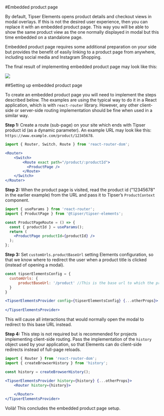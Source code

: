 #Embedded product page

By default, Tipser Elements opens product details and checkout views in modal overlays. If this is not the desired user experience, then you can replace it with an embedded product page. This way you will be able to show the same product view as the one normally displayed in modal but this time embedded on a standalone page.  

<aside class="info">Embedded product page requires some additional preparation on your side but provides the benefit of easily linking to a product page from anywhere, including social media and Instagram Shopping.</aside>

The final result of implementing embedded product page may look like this:

[![](embedded-product.png)](/images/embedded-product.png)

##Setting up embedded product page

To create an embedded product page you will need to implement the steps described below. The examples are using the typical way to do it in a React application, which is with `react-router` library.
However, any other client-side or server-side routing implementation should be fine when used in a similar way.

**Step 1:** Create a route (sub-page) on your site which ends with Tipser product id (as a dynamic parameter). An example URL may look like this: `https://www.example.com/product/12345678`.

```jsx
import { Router, Switch, Route } from 'react-router-dom';

<Router>
    <Switch>
        <Route exact path="/product/:productId">
          <ProductPage />
        </Route>
    </Switch>
</Router>
```

**Step 2:** When the product page is visited, read the product id ("12345678" in the earlier example) from the URL and pass it to Tipser’s `ProductContext` component.

```jsx
import { useParams } from 'react-router';
import { ProductPage } from '@tipser/tipser-elements';

const ProductPageRoute = () => {
  const { productId } = useParams();
  return (
    <ProductPage productId={productId} />
  );
};
```

**Step 3:** Set `customUrls.productBaseUrl` setting Elements configuration, so that we know where to redirect the user when a product title is clicked (instead of opening a modal).

```jsx
const tipserElementsConfig = {
  customUrls: {
      productBaseUrl: '/product' //This is the base url to which the product id will be appended
  }
}

<TipserElementsProvider config={tipserElementsConfig} {...otherProps}>
  
</TipserElementsProvider>
```

This will cause all interactions that would normally open the modal to redirect to this base URL instead.

**Step 4:** This step is not required but is recommended for projects implementing client-side routing. Pass the implementation of the `history` object used by your application, so that Elements can do client-side redirects instead of full-page reloads.

```jsx
import { Router } from 'react-router-dom';
import { createBrowserHistory } from 'history';

const history = createBrowserHistory();

<TipserElementsProvider history={history} {...otherProps}>
    <Router history={history}>
      
    </Router>
</TipserElementsProvider>
```

Voilà! This concludes the embedded product page setup.

